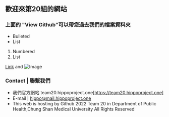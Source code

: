 ## 歡迎來第20組的網站

### 上面的 "View Github"可以帶您過去我們的檔案資料夾



- Bulleted
- List

1. Numbered
2. List

[Link](url) and ![Image](src)






### Contact | 聯繫我們
- 我們官方網站 team20.hippoproject.one[https://team20.hippoproject.one]
- E-mail | hippo@mail.hippoproject.one
- This web is hosting by Github  2022 Team 20 in Department of Public Health,Chung Shan Medical University All Rights Reserved

